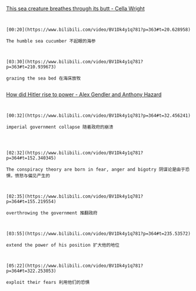 [This sea creature breathes through its butt - Cella Wright](https://www.bilibili.com/video/BV1Dk4y1q781?p=363)

```ad-note


[00:20](https://www.bilibili.com/video/BV1Dk4y1q781?p=363#t=20.628958)

The humble sea cucumber 不起眼的海参

```
```ad-note


[03:30](https://www.bilibili.com/video/BV1Dk4y1q781?p=363#t=210.939673)

grazing the sea bed 在海床放牧


```



[How did Hitler rise to power - Alex Gendler and Anthony Hazard](https://www.bilibili.com/video/BV1Dk4y1q781?p=364)

```ad-note


[00:32](https://www.bilibili.com/video/BV1Dk4y1q781?p=364#t=32.456241)

imperial government collapse 随着政府的崩溃


```

```ad-note


[02:32](https://www.bilibili.com/video/BV1Dk4y1q781?p=364#t=152.340345)

The conspiracy theory are born in fear, anger and bigotry 阴谋论是由于恐惧，愤怒与偏见产生的

```

```ad-note


[02:35](https://www.bilibili.com/video/BV1Dk4y1q781?p=364#t=155.219554)

overthrowing the government 推翻政府

```

```ad-note


[03:55](https://www.bilibili.com/video/BV1Dk4y1q781?p=364#t=235.53572)

extend the power of his position 扩大他的地位

```

```ad-note


[05:22](https://www.bilibili.com/video/BV1Dk4y1q781?p=364#t=322.253053)

exploit their fears 利用他们的恐惧

```